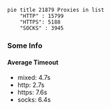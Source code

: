 
```mermaid
pie title 21879 Proxies in list
    "HTTP" : 15799
    "HTTPS": 5188
    "SOCKS" : 3945
```

### Some Info
#### Average Timeout

- mixed: 4.7s
- http: 2.7s
- https: 7.6s
- socks: 6.4s